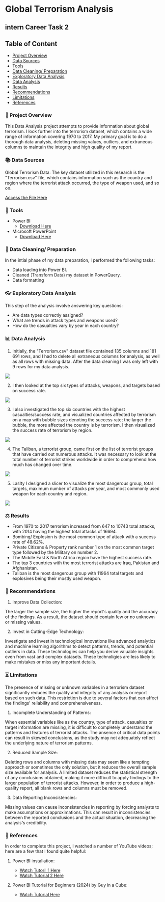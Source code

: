 # Global Terrorism Analysis
## intern Career Task 2

## Table of Content

- [Project Overview](project-overview)
- [Data Sources](data-sources)
- [Tools](tools)
- [Data Cleaning/ Preparation](data-cleaning/-preparation)
- [Exploratory Data Analysis](exploratory-data-analysis)
- [Data Analysis](data-analysis)
- [Results](results)
- [Recommendations](recommendations)
- [Limitations](limitations)
- [References](references)

### 📌 Project Overview

This Data Analysis project attempts to provide information about global terrorism. I look further into the terrorism dataset, which contains a wide range of information covering 1970 to 2017. My primary goal is to do a thorough data analysis, deleting missing values, outliers, and extraneous columns to maintain the integrity and high quality of my report.

### 📚 Data Sources

Global Terrorism Data: The key dataset utilized in this research is the "Terrorism.csv" file, which contains information such as the country and region where the terrorist attack occurred, the type of weapon used, and so on. 

[Access the File Here](https://drive.google.com/drive/u/1/folders/1aQqtP9-OX3BwX-olp1vD0Zq9NYBKvtJu)

### 🧰 Tools

- Power BI
  - [Download Here](https://www.microsoft.com/en-us/download/details.aspx?id=58494)
- Microsoft PowerPoint
  - [Download Here](https://www.microsoft.com/en-za/microsoft-365/powerpoint)

### 🧹 Data Cleaning/ Preparation

In the intial phase of my data preparation, I performed the following tasks:

- Data loading into Power BI.
- Cleaned (Transform Data) my dataset in PowerQuery.
- Data formatting

### 👓 Exploratory Data Analysis

This step of the analysis involve answering key questions:

- Are data types correctly assigned?
- What are trends in attack types and weapons used?
- How do the casualties vary by year in each country?

### 📊 Data Analysis

1. Initially, the "Terrorism.csv" dataset file contained 135 columns and 181 691 rows, and I had to delete all extraneous columns for analysis, as well as all rows with missing data. After the data cleaning I was only left with 9 rows for my data analysis.

<img src="Assets\csv_file.png">


2. I then looked at the top six types of attacks, weapons, and targets based on success rate.

<img src="Assets\power2.png">

3. I also investigated the top six countries with the highest casualties/success rate, and visualized countries affected by terrorism on a map with bubble sizes denoting the success rate; the larger the bubble, the more affected the country is by terrorism. I then visualized the success rate of terrorism by region. 
<img src="Assets\power3.png">

4. The Taliban, a terrorist group, came first on the list of terrorist groups that have carried out numerous attacks. It was necessary to look at the total number of terrorist strikes worldwide in order to comprehend how much has changed over time.

<img src="Assets\power4.png">

5. Laslty I designed a slicer to visualize the most dangerous group, total targets, maximum number of attacks per year, and most commonly used weapon for each country and region.

<img src="Assets\power1.png">

### ⚖️ Results

- From 1970 to 2017 terrorism increased from 647 to 10743 total attacks, with 2014 having the highest total attacks of 16694.
- Bombing/ Explosion is the most common type of attack with a success rate of 48.62%.
- Private Citizens & Property rank number 1 on the most common target type followed by the Military on number 2.
- The Middle East & North Africa region have the highest success rate.
- The top 3 countries with the most terrorist attacks are Iraq, Pakistan and Afghanistan.
- Taliban is the most dangerous group with 11964 total targets and explosives being their mostly used weapon.

### 📖 Recommendations

1. Improve Data Collection:

The larger the sample size, the higher the report's quality and the accuracy of the findings. As a result, the dataset should contain few or no unknown or missing values.

2. Invest in Cutting-Edge Technology:

Investigate and invest in technological innovations like advanced analytics and machine learning algorithms to detect patterns, trends, and potential outliers in data. These technologies can help you derive valuable insights even from vast and complex datasets. These technoligies are less likely to make mistakes or miss any important details.

### ⏳ Limitations

The presence of missing or unknown variables in a terrorism dataset significantly reduces the quality and integrity of any analysis or report based on such data. This restriction is due to several factors that can affect the findings' reliability and comprehensiveness.

1. Incomplete Understanding of Patterns:

When essential variables like as the country, type of attack, casualties or target information are missing, it is difficult to completely understand the patterns and features of terrorist attacks. The ansence of critical data points can result in skewed conclusions, as the study may not adequately reflect the underlying nature of terrorism patterns.

2. Reduced Sample Size:

Deleting rows and columns with missing data may seem like a tempting approach or sometimes the only solution, but it reduces the overall sample size available for analysis. A limited dataset reduces the statistical strength of any conclusions obtained, making it more difficult to apply findings to the larger population of terrorist attacks. However, in order to produce a high-quality report, all blank rows and columns must be removed.

3. Data Reporting Inconsistencies:

Missing values can cause inconsistencies in reporting by forcing analysts to make assumptions or approximations. This can result in inconsistencies between the reported conclusions and the actual situation, decreasing the analysis's credibility.

### 🔖 References

In order to complete this project, I watched a number of YouTube videos; here are a few that I found quite helpful:

1. Power BI installation:
   - [Watch Tutoril 1 Here](https://youtu.be/TmhQCQr_DCA?si=n9M3BtTqsra8JCBx)
   - [Watch Tutorial 2 Here](https://youtu.be/NNSHu0rkew8?si=jn8xYbfOsovmpeBl)
  
2. Power BI Tutorial for Beginners (2024) by Guy in a Cube:
   - [Watch Tutorial Here](https://youtu.be/udzsJqUZPrY?si=qgCRE0fW47Zl6M7l)


